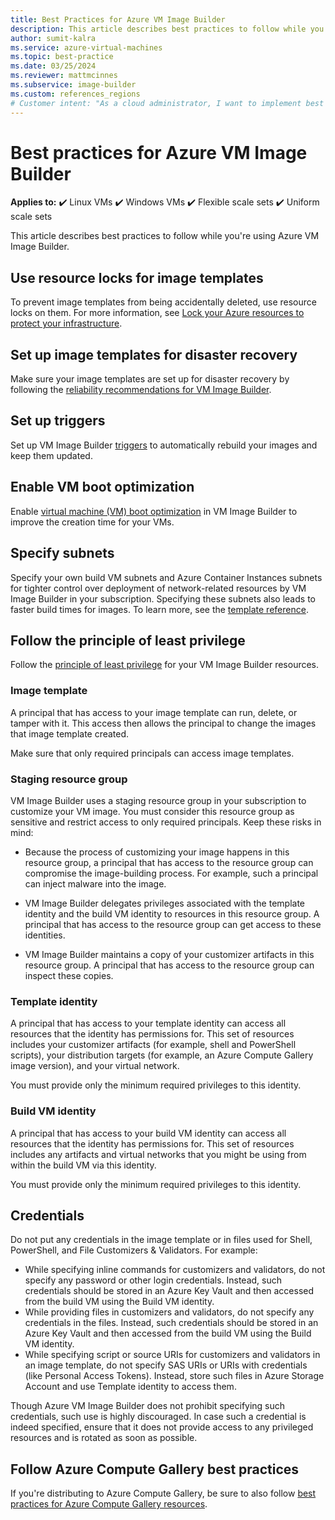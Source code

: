 ```yaml
---
title: Best Practices for Azure VM Image Builder
description: This article describes best practices to follow while you're using Azure VM Image Builder.
author: sumit-kalra
ms.service: azure-virtual-machines
ms.topic: best-practice
ms.date: 03/25/2024
ms.reviewer: mattmcinnes
ms.subservice: image-builder
ms.custom: references_regions
# Customer intent: "As a cloud administrator, I want to implement best practices for Azure VM Image Builder so that I can ensure efficient image management, enhance security, and optimize resource deployment."
---
```


# Best practices for Azure VM Image Builder

**Applies to:** :heavy_check_mark: Linux VMs :heavy_check_mark: Windows VMs :heavy_check_mark: Flexible scale sets :heavy_check_mark: Uniform scale sets

This article describes best practices to follow while you're using Azure VM Image Builder.

## Use resource locks for image templates

To prevent image templates from being accidentally deleted, use resource locks on them. For more information, see [Lock your Azure resources to protect your infrastructure](/azure/azure-resource-manager/management/lock-resources).

## Set up image templates for disaster recovery

Make sure your image templates are set up for disaster recovery by following the [reliability recommendations for VM Image Builder](/azure/reliability/reliability-image-builder?toc=/azure/virtual-machines/toc.json&bc=/azure/virtual-machines/breadcrumb/toc.json).

## Set up triggers

Set up VM Image Builder [triggers](image-builder-triggers-how-to.md) to automatically rebuild your images and keep them updated.

## Enable VM boot optimization

Enable [virtual machine (VM) boot optimization](vm-boot-optimization.md) in VM Image Builder to improve the creation time for your VMs.

## Specify subnets

Specify your own build VM subnets and Azure Container Instances subnets for tighter control over deployment of network-related resources by VM Image Builder in your subscription. Specifying these subnets also leads to faster build times for images. To learn more, see the [template reference](./linux/image-builder-json.md#vnetconfig-optional).

## Follow the principle of least privilege

Follow the [principle of least privilege](/entra/identity-platform/secure-least-privileged-access) for your VM Image Builder resources.

### Image template

A principal that has access to your image template can run, delete, or tamper with it. This access then allows the principal to change the images that image template created.

Make sure that only required principals can access image templates.

### Staging resource group

VM Image Builder uses a staging resource group in your subscription to customize your VM image. You must consider this resource group as sensitive and restrict access to only required principals. Keep these risks in mind:

- Because the process of customizing your image happens in this resource group, a principal that has access to the resource group can compromise the image-building process. For example, such a principal can inject malware into the image.

- VM Image Builder delegates privileges associated with the template identity and the build VM identity to resources in this resource group. A principal that has access to the resource group can get access to these identities.

- VM Image Builder maintains a copy of your customizer artifacts in this resource group. A principal that has access to the resource group can inspect these copies.

### Template identity

A principal that has access to your template identity can access all resources that the identity has permissions for. This set of resources includes your customizer artifacts (for example, shell and PowerShell scripts), your distribution targets (for example, an Azure Compute Gallery image version), and your virtual network.

You must provide only the minimum required privileges to this identity.

### Build VM identity

A principal that has access to your build VM identity can access all resources that the identity has permissions for. This set of resources includes any artifacts and virtual networks that you might be using from within the build VM via this identity.

You must provide only the minimum required privileges to this identity.

## Credentials

Do not put any credentials in the image template or in files used for Shell, PowerShell, and File Customizers & Validators. For example:
- While specifying inline commands for customizers and validators, do not specify any password or other login credentials. Instead, such credentials should be stored in an Azure Key Vault and then accessed from the build VM using the Build VM identity.
- While providing files in customizers and validators, do not specify any credentials in the files. Instead, such credentials should be stored in an Azure Key Vault and then accessed from the build VM using the Build VM identity.
- While specifying script or source URIs for customizers and validators in an image template, do not specify SAS URIs or URIs with credentials (like Personal Access Tokens). Instead, store such files in Azure Storage Account and use Template identity to access them.

Though Azure VM Image Builder does not prohibit specifying such credentials, such use is highly discouraged. In case such a credential is indeed specified, ensure that it does not provide access to any privileged resources and is rotated as soon as possible.

## Follow Azure Compute Gallery best practices

If you're distributing to Azure Compute Gallery, be sure to also follow [best practices for Azure Compute Gallery resources](azure-compute-gallery.md#best-practices).
